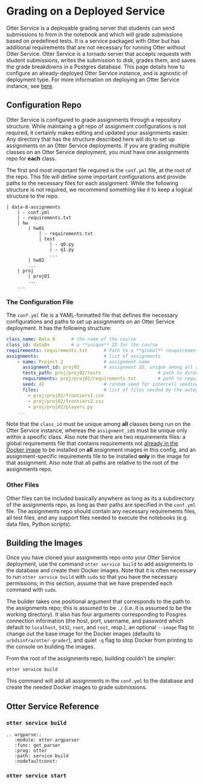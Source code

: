 # Grading on a Deployed Service

Otter Service is a deployable grading server that students can send submissions to from in the notebook and which will grade submissions based on predefined tests. It is a service packaged with Otter but has additional requirements that are not necessary for running Otter without Otter Service. Otter Service is a tornado server that accepts requests with student submissions, writes the submission to disk, grades them, and saves the grade breakdowns in a Postgres database. This page details how to configure an already-deployed Otter Service instance, and is agnostic of deployment type. For more information on deploying an Otter Service instance, see [here]().

## Configuration Repo

Otter Service is configured to grade assignments through a repository structure. While maintaing a git repo of assignment configurations is not required, it certainly makes editing and updated your assignments easier. Any directory that has the structure described here will do to set up assignments on an Otter Service deployments. If you are grading multiple classes on an Otter Service deployment, you must have one assignments repo for **each** class.

The first and most important file required is the `conf.yml` file, at the root of the repo. This file will define some important configurations and provide paths to the necessary files for each assignment. While the following structure is not required, we recommend something like it to keep a logical structure to the repo.

```
| data-8-assignments
    | - conf.yml
    | - requirements.txt
    | hw
        | hw01
            | - requirements.txt
            | test
                | - q0.py
                | - q1.py
                ...
        | hw02
        ...
    | proj
        | proj01
        ...
    ...
```

### The Configuration File

The `conf.yml` file is a YAML-formatted file that defines the necessary configurations and paths to set up assignments on an Otter Service deployment. It has the following structure:

```yaml
class_name: Data 8      # the name of the course
class_id: data8x        # a **unique** ID for the course
requirements: requirements.txt      # Path to a **global** reuquirements file
assignments:                        # list of assignments
    - name: Project 2               # assignment name
      assignment_id: proj02         # assignment ID, unique among all assignments in this config
      tests_path: proj/proj02/tests                     # path to directory of tests for this assignment
      requirements: proj/proj02/requirements.txt        # path to requirements specific to **this** assignment
      seed: 42                      # random seed for intercell seeding
      files:                        # list of files needed by the autograder, e.g. data files
        - proj/proj02/frontiers1.csv
        - proj/proj02/frontiers2.csv
        - proj/proj02/players.py
    ...
```

Note that the `class_id` must be unique among **all** classes being run on the Otter Service instance, whereas the `assignment_id`s must be unique only within a specific class. Also note that there are two requirements files: a global requirements file that contains requirements not [already in the Docker image](otter_grade.html#requirements) to be installed on **all** assignment images in this config, and an assignment-specific requirements file to be installed **only** in the image for that assignment. Also note that all paths are relative to the root of the assignments repo.

### Other Files

Other files can be included basically anywhere as long as its a subdirectory of the assignments repo, as long as their paths are specified in the `conf.yml` file. The assignments repo should contain any necessary requirements files, all test files, and any support files needed to execute the notebooks (e.g. data files, Python scripts).

## Building the Images

Once you have cloned your assignments repo onto your Otter Service deployment, use the command `otter service build` to add assignments to the database and create their Docker images. Note that it is often necessary to run `otter service build` with `sudo` so that you have the necessary permissions; in this section, assume that we have prepended each command with `sudo`.

The builder takes one positional argument that corresponds to the path to the assignments repo; this is assumed to be `./` (i.e. it is assumed to be the working directory). It also has four arguments corresponding to Posgres connection information (the host, port, username, and password which default to `localhost`, `5432`, `root`, and `root`, resp.), an optional `--image` flag to change out the base image for the Docker images (defaults to `ucbdsinfra/otter-grader`), and quiet `-q` flag to stop Docker from printing to the console on building the images.

From the root of the assignments repo, building couldn't be simpler:

```
otter service build
```

This command will add all assignments in the `conf.yml` to the database and create the needed Docker images to grade submissions.

## Otter Service Reference

### `otter service build`

```eval_rst
.. argparse::
   :module: otter.argparser
   :func: get_parser
   :prog: otter
   :path: service build
   :nodefaultconst:
```

### `otter service start`
